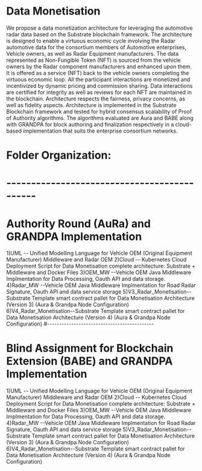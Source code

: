 # Data Monetisation
We propose a data monetization architecture for leveraging the automotive radar data based on the Substrate blockchain framework. The architecture is designed to enable a virtuous economic cycle involving the Radar automotive data for the consortium members of Automotive enterprises, Vehicle owners, as well as Radar Equipment manufacturers. The data represented as Non-Fungible Token (NFT) is sourced from the vehicle owners by the Radar component manufacturers and enhanced upon them. It is offered as a service (NFT) back to the vehicle owners completing the virtuous economic loop. All the participant interactions are monetized and incentivized by dynamic pricing and commission sharing. Data interactions are certified for integrity as well as reviews for each NFT are maintained in the blockchain. Architecture respects the fairness, privacy concerns, as well as fidelity aspects. Architecture is implemented in the Substrate Blockchain framework and tested for hybrid consensus scalability of Proof of Authority algorithms. The algorithms evaluated are Aura and BABE along with GRANDPA for block authoring and finalization respectively in a cloud-based implementation that suits the enterprise consortium networks.

# Folder Organization:
# --------------------------------------------
# Authority Round (AuRa) and GRANDPA Implementation
 1)UML -- Unified Modelling Language for Vehicle OEM (Original Equipment Manufacturer) Middleware and Radar OEM
 2)Cloud -- Kubernetes Cloud Deployment Script for Data Monetisation complete architecture: Substrate + Middleware and Docker Files
 3)OEM_MW --Vehicle OEM Java Middleware Implmentation for Data Processing, Oauth API and data storage.
 4)Radar_MW --Vehicle OEM Java Middleware Implmentation for Road Radar Signature, Oauth API and data service storage
 5)V3_Radar_Monetisation-- Substrate Template smart contract pallet for Data Monetisation Architecture (Version 3) (Aura & Grandpa Node Configuration)
 6)V4_Radar_Monetisation--Substrate Template smart contract pallet for Data Monetisation Architecture (Version 4) (Aura & Grandpa Node Configuration)
#--------------------------------------------
# Blind Assignment for Blockchain Extension (BABE) and GRANDPA Implementation
 1)UML -- Unified Modelling Language for Vehicle OEM (Original Equipment Manufacturer) Middleware and Radar OEM
 2)Cloud -- Kubernetes Cloud Deployment Script for Data Monetisation complete architecture: Substrate + Middleware and Docker Files
 3)OEM_MW --Vehicle OEM Java Middleware Implmentation for Data Processing, Oauth API and data storage.
 4)Radar_MW --Vehicle OEM Java Middleware Implmentation for Road Radar Signature, Oauth API and data service storage
 5)V3_Radar_Monetisation-- Substrate Template smart contract pallet for Data Monetisation Architecture (Version 3) (Aura & Grandpa Node Configuration)
 6)V4_Radar_Monetisation--Substrate Template smart contract pallet for Data Monetisation Architecture (Version 4) (Aura & Grandpa Node Configuration)
